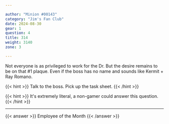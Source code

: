 ```yaml
---

author: "Minion #00143"
category: "Jim's Fan Club"
date: 2024-08-30
gear: 1
question: 4
title: 314
weight: 3140
zone: 3

---
```


Not everyone is as privileged to work for the Dr. But the desire remains to be on that #1 plaque. Even if the boss has no name and sounds like Kermit + Ray Romano.

{{< hint >}} Talk to the boss. Pick up the task sheet. {{< /hint >}}

{{< hint >}} It's extremely literal, a non-gamer could answer this question. {{< /hint >}}

---

{{< answer >}} Employee of the Month {{< /answer >}}

